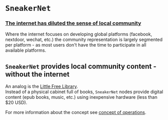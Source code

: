 `SneakerNet`
================================================================================
### [The internet has diluted the sense of local community](https://en.wikipedia.org/wiki/Internet_influences_on_communities)
Where the internet focuses on developing global platforms (facebook, nextdoor, wechat,
etc.) the community representation is largely segmented per platform - as most users
don't have the time to participate in all available platforms.

`SneakerNet` provides local community content - without the internet
--------------------------------------------------------------------------------
An analog is the [Little Free Library](https://littlefreelibrary.org/).  
Instead of a physical cabinet full of books, `SneakerNet` nodes provide digital
content (epub books, music, etc.) using inexpensive hardware (less than $20 USD).

For more information about the concept see [concept of operations](docs/conops.md).


